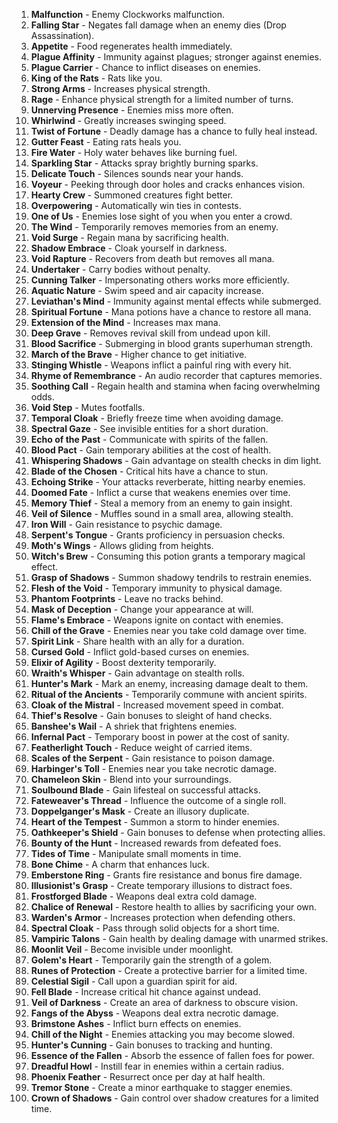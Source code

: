 1. **Malfunction** - Enemy Clockworks malfunction.
2. **Falling Star** - Negates fall damage when an enemy dies (Drop Assassination).
3. **Appetite** - Food regenerates health immediately.
4. **Plague Affinity** - Immunity against plagues; stronger against enemies.
5. **Plague Carrier** - Chance to inflict diseases on enemies.
6. **King of the Rats** - Rats like you.
7. **Strong Arms** - Increases physical strength.
8. **Rage** - Enhance physical strength for a limited number of turns.
9. **Unnerving Presence** - Enemies miss more often.
10. **Whirlwind** - Greatly increases swinging speed.
11. **Twist of Fortune** - Deadly damage has a chance to fully heal instead.
12. **Gutter Feast** - Eating rats heals you.
13. **Fire Water** - Holy water behaves like burning fuel.
14. **Sparkling Star** - Attacks spray brightly burning sparks.
15. **Delicate Touch** - Silences sounds near your hands.
16. **Voyeur** - Peeking through door holes and cracks enhances vision.
17. **Hearty Crew** - Summoned creatures fight better.
18. **Overpowering** - Automatically win ties in contests.
19. **One of Us** - Enemies lose sight of you when you enter a crowd.
20. **The Wind** - Temporarily removes memories from an enemy.
21. **Void Surge** - Regain mana by sacrificing health.
22. **Shadow Embrace** - Cloak yourself in darkness.
23. **Void Rapture** - Recovers from death but removes all mana.
24. **Undertaker** - Carry bodies without penalty.
25. **Cunning Talker** - Impersonating others works more efficiently.
26. **Aquatic Nature** - Swim speed and air capacity increase.
27. **Leviathan's Mind** - Immunity against mental effects while submerged.
28. **Spiritual Fortune** - Mana potions have a chance to restore all mana.
29. **Extension of the Mind** - Increases max mana.
30. **Deep Grave** - Removes revival skill from undead upon kill.
31. **Blood Sacrifice** - Submerging in blood grants superhuman strength.
32. **March of the Brave** - Higher chance to get initiative.
33. **Stinging Whistle** - Weapons inflict a painful ring with every hit.
34. **Rhyme of Remembrance** - An audio recorder that captures memories.
35. **Soothing Call** - Regain health and stamina when facing overwhelming odds.
36. **Void Step** - Mutes footfalls.
37. **Temporal Cloak** - Briefly freeze time when avoiding damage.
38. **Spectral Gaze** - See invisible entities for a short duration.
39. **Echo of the Past** - Communicate with spirits of the fallen.
40. **Blood Pact** - Gain temporary abilities at the cost of health.
41. **Whispering Shadows** - Gain advantage on stealth checks in dim light.
42. **Blade of the Chosen** - Critical hits have a chance to stun.
43. **Echoing Strike** - Your attacks reverberate, hitting nearby enemies.
44. **Doomed Fate** - Inflict a curse that weakens enemies over time.
45. **Memory Thief** - Steal a memory from an enemy to gain insight.
46. **Veil of Silence** - Muffles sound in a small area, allowing stealth.
47. **Iron Will** - Gain resistance to psychic damage.
48. **Serpent's Tongue** - Grants proficiency in persuasion checks.
49. **Moth's Wings** - Allows gliding from heights.
50. **Witch's Brew** - Consuming this potion grants a temporary magical effect.
51. **Grasp of Shadows** - Summon shadowy tendrils to restrain enemies.
52. **Flesh of the Void** - Temporary immunity to physical damage.
53. **Phantom Footprints** - Leave no tracks behind.
54. **Mask of Deception** - Change your appearance at will.
55. **Flame's Embrace** - Weapons ignite on contact with enemies.
56. **Chill of the Grave** - Enemies near you take cold damage over time.
57. **Spirit Link** - Share health with an ally for a duration.
58. **Cursed Gold** - Inflict gold-based curses on enemies.
59. **Elixir of Agility** - Boost dexterity temporarily.
60. **Wraith's Whisper** - Gain advantage on stealth rolls.
61. **Hunter's Mark** - Mark an enemy, increasing damage dealt to them.
62. **Ritual of the Ancients** - Temporarily commune with ancient spirits.
63. **Cloak of the Mistral** - Increased movement speed in combat.
64. **Thief's Resolve** - Gain bonuses to sleight of hand checks.
65. **Banshee's Wail** - A shriek that frightens enemies.
66. **Infernal Pact** - Temporary boost in power at the cost of sanity.
67. **Featherlight Touch** - Reduce weight of carried items.
68. **Scales of the Serpent** - Gain resistance to poison damage.
69. **Harbinger's Toll** - Enemies near you take necrotic damage.
70. **Chameleon Skin** - Blend into your surroundings.
71. **Soulbound Blade** - Gain lifesteal on successful attacks.
72. **Fateweaver's Thread** - Influence the outcome of a single roll.
73. **Doppelganger's Mask** - Create an illusory duplicate.
74. **Heart of the Tempest** - Summon a storm to hinder enemies.
75. **Oathkeeper's Shield** - Gain bonuses to defense when protecting allies.
76. **Bounty of the Hunt** - Increased rewards from defeated foes.
77. **Tides of Time** - Manipulate small moments in time.
78. **Bone Chime** - A charm that enhances luck.
79. **Emberstone Ring** - Grants fire resistance and bonus fire damage.
80. **Illusionist's Grasp** - Create temporary illusions to distract foes.
81. **Frostforged Blade** - Weapons deal extra cold damage.
82. **Chalice of Renewal** - Restore health to allies by sacrificing your own.
83. **Warden's Armor** - Increases protection when defending others.
84. **Spectral Cloak** - Pass through solid objects for a short time.
85. **Vampiric Talons** - Gain health by dealing damage with unarmed strikes.
86. **Moonlit Veil** - Become invisible under moonlight.
87. **Golem's Heart** - Temporarily gain the strength of a golem.
88. **Runes of Protection** - Create a protective barrier for a limited time.
89. **Celestial Sigil** - Call upon a guardian spirit for aid.
90. **Fell Blade** - Increase critical hit chance against undead.
91. **Veil of Darkness** - Create an area of darkness to obscure vision.
92. **Fangs of the Abyss** - Weapons deal extra necrotic damage.
93. **Brimstone Ashes** - Inflict burn effects on enemies.
94. **Chill of the Night** - Enemies attacking you may become slowed.
95. **Hunter's Cunning** - Gain bonuses to tracking and hunting.
96. **Essence of the Fallen** - Absorb the essence of fallen foes for power.
97. **Dreadful Howl** - Instill fear in enemies within a certain radius.
98. **Phoenix Feather** - Resurrect once per day at half health.
99. **Tremor Stone** - Create a minor earthquake to stagger enemies.
100. **Crown of Shadows** - Gain control over shadow creatures for a limited time.